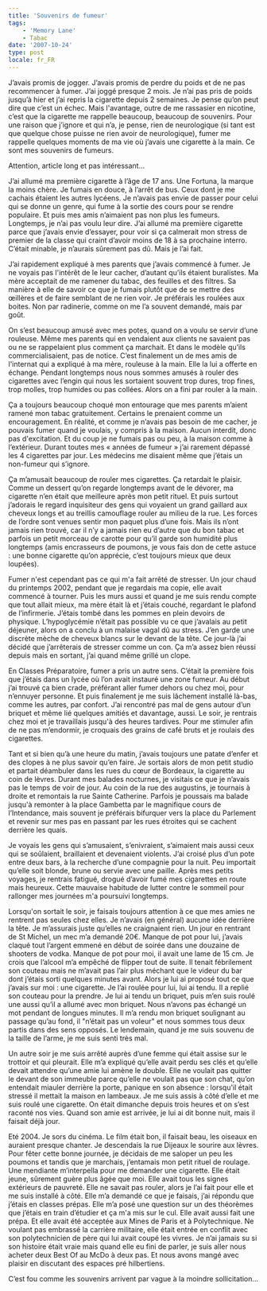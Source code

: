 ```yaml
---
title: 'Souvenirs de fumeur'
tags:
    - 'Memory Lane'
    - Tabac
date: '2007-10-24'
type: post
locale: fr_FR
---
```


J’avais promis de jogger. J’avais promis de perdre du poids et de ne pas recommencer à fumer. J’ai joggé presque 2 mois. Je n’ai pas pris de poids jusqu’à hier et j’ai repris la cigarette depuis 2 semaines. Je pense qu’on peut dire que c’est un échec. Mais l'avantage, outre de me rassasier en nicotine, c’est que la cigarette me rappelle beaucoup, beaucoup de souvenirs. Pour une raison que j’ignore et qui n’a, je pense, rien de neurologique (si tant est que quelque chose puisse ne rien avoir de neurologique), fumer me rappelle quelques moments de ma vie où j’avais une cigarette à la main. Ce sont mes souvenirs de fumeurs.

Attention, article long et pas intéressant…

<!-- more -->

J’ai allumé ma première cigarette à l’âge de 17 ans. Une Fortuna, la marque la moins chère. Je fumais en douce, à l’arrêt de bus. Ceux dont je me cachais étaient les autres lycéens. Je n’avais pas envie de passer pour celui qui se donne un genre, qui fume à la sortie des cours pour se rendre populaire. Et puis mes amis n’aimaient pas non plus les fumeurs. Longtemps, je n’ai pas voulu leur dire. J’ai allumé ma première cigarette parce que j’avais envie d’essayer, pour voir si ça calmerait mon stress de premier de la classe qui craint d’avoir moins de 18 à sa prochaine interro. C’était minable, je n’aurais sûrement pas dû. Mais je l’ai fait.

J’ai rapidement expliqué à mes parents que j’avais commencé à fumer. Je ne voyais pas l'intérêt de le leur cacher, d’autant qu’ils étaient buralistes. Ma mère acceptait de me ramener du tabac, des feuilles et des filtres. Sa manière à elle de savoir ce que je fumais plutôt que de se mettre des œillères et de faire semblant de ne rien voir. Je préférais les roulées aux boites. Non par radinerie, comme on me l’a souvent demandé, mais par goût.

On s’est beaucoup amusé avec mes potes, quand on a voulu se servir d’une rouleuse. Même mes parents qui en vendaient aux clients ne savaient pas ou ne se rappelaient plus comment ça marchait. Et dans le modèle qu’ils commercialisaient, pas de notice. C’est finalement un de mes amis de l'internat qui a expliqué à ma mère, rouleuse à la main. Elle la lui a offerte en échange. Pendant longtemps nous nous sommes amusés à rouler des cigarettes avec l’engin qui nous les sortaient souvent trop dures, trop fines, trop molles, trop humides ou pas collées. Alors on a fini par rouler à la main.

Ça a toujours beaucoup choqué mon entourage que mes parents m’aient ramené mon tabac gratuitement. Certains le prenaient comme un encouragement. En réalité, et comme je n’avais pas besoin de me cacher, je pouvais fumer quand je voulais, y compris à la maison. Aucun interdit, donc pas d'excitation. Et du coup je ne fumais pas ou peu, à la maison comme à l’extérieur. Durant toutes mes «&nbsp;années de fumeur&nbsp;» j’ai rarement dépassé les 4 cigarettes par jour. Les médecins me disaient même que j’étais un non-fumeur qui s’ignore.

Ça m’amusait beaucoup de rouler mes cigarettes. Ça retardait le plaisir. Comme un dessert qu’on regarde longtemps avant de le dévorer, ma cigarette n’en était que meilleure après mon petit rituel. Et puis surtout j’adorais le regard inquisiteur des gens qui voyaient un grand gaillard aux cheveux longs et au treillis camouflage rouler au milieu de la rue. Les forces de l’ordre sont venues sentir mon paquet plus d’une fois. Mais ils n’ont jamais rien trouvé, car il n’y a jamais rien eu d’autre que du bon tabac et parfois un petit morceau de carotte pour qu’il garde son humidité plus longtemps (amis encrasseurs de poumons, je vous fais don de cette astuce : une bonne cigarette qu’on apprécie, c’est toujours mieux que deux loupées).

Fumer n'est cependant pas ce qui m'a fait arrêté de stresser. Un jour chaud du printemps 2002, pendant que je regardais ma copie, elle avait commencé à tourner. Puis les murs aussi et quand je me suis rendu compte que tout allait mieux, ma mère était là et j’étais couché, regardant le plafond de l’infirmerie. J’étais tombé dans les pommes en plein devoirs de physique. L’hypoglycémie n’était pas possible vu ce que j’avalais au petit déjeuner, alors on a conclu à un malaise vagal dû au stress. J’en garde une discrète mèche de cheveux blancs sur le devant de la tête. Ce jour-là j’ai décidé que j’arrêterais de stresser comme un con. Ça m’a assez bien réussi depuis mais en sortant, j’ai quand même grillé un clope.

En Classes Préparatoire, fumer a pris un autre sens. C’était la première fois que j’étais dans un lycée où l’on avait instauré une zone fumeur. Au début j’ai trouvé ça bien crade, préférant aller fumer dehors ou chez moi, pour n’ennuyer personne. Et puis finalement je me suis lâchement installé là-bas, comme les autres, par confort. J’ai rencontré pas mal de gens autour d’un briquet et même lié quelques amitiés et davantage, aussi. Le soir, je rentrais chez moi et je travaillais jusqu'à des heures tardives. Pour me stimuler afin de ne pas m’endormir, je croquais des grains de café bruts et je roulais des cigarettes.

Tant et si bien qu’à une heure du matin, j’avais toujours une patate d’enfer et des clopes à ne plus savoir qu’en faire. Je sortais alors de mon petit studio et partait déambuler dans les rues du cœur de Bordeaux, la cigarette au coin de lèvres. Durant mes balades nocturnes, je visitais ce que je n’avais pas le temps de voir de jour. Au coin de la rue des augustins, je tournais à droite et remontais la rue Sainte Catherine. Parfois je poussais ma balade jusqu'à remonter à la place Gambetta par le magnifique cours de l’Intendance, mais souvent je préférais bifurquer vers la place du Parlement et revenir sur mes pas en passant par les rues étroites qui se cachent derrière les quais.

Je voyais les gens qui s’amusaient, s’enivraient, s’aimaient mais aussi ceux qui se soûlaient, braillaient et devenaient violents. J’ai croisé plus d’un pote entre deux bars, à la recherche d’une compagnie pour la nuit. Peu importait qu’elle soit blonde, brune ou servie avec une paille. Après mes petits voyages, je rentrais fatigué, drogué d’avoir fumé mes cigarettes en route mais heureux. Cette mauvaise habitude de lutter contre le sommeil pour rallonger mes journées m'a poursuivi longtemps.

Lorsqu'on sortait le soir, je faisais toujours attention à ce que mes amies ne rentrent pas seules chez elles. Je n’avais (en général) aucune idée derrière la tête. Je m’assurais juste qu’elles ne craignaient rien. Un jour en rentrant de St Michel, un mec m’a demandé 20€. Manque de pot pour lui, j’avais claqué tout l’argent emmené en début de soirée dans une douzaine de shooters de vodka. Manque de pot pour moi, il avait une lame de 15 cm. Je crois que l’alcool m’a empêché de flipper tout de suite. Il tenait fébrilement son couteau mais ne m’avait pas l’air plus méchant que le videur du bar dont j’étais sorti quelques minutes avant. Alors je lui ai proposé tout ce que j’avais sur moi : une cigarette. Je l’ai roulée pour lui, lui ai tendu. Il a replié son couteau pour la prendre. Je lui ai tendu un briquet, puis m’en suis roulé une aussi qu’il a allumé avec mon briquet. Nous n’avons pas échangé un mot pendant de longues minutes. Il m’a rendu mon briquet soulignant au passage qu’au fond, il "n’était pas un voleur" et nous sommes tous deux partis dans des sens opposés. Le lendemain, quand je me suis souvenu de la taille de l’arme, je me suis senti très mal.

Un autre soir je me suis arrêté auprès d’une femme qui était assise sur le trottoir et qui pleurait. Elle m’a expliqué qu’elle avait perdu ses clés et qu’elle devait attendre qu’une amie lui amène le double. Elle ne voulait pas quitter le devant de son immeuble parce qu’elle ne voulait pas que son chat, qu’on entendait miauler derrière la porte, panique en son absence : lorsqu'il était stressé il mettait la maison en lambeaux. Je me suis assis à côté d’elle et me suis roulé une cigarette. On était dimanche depuis trois heures et on s’est raconté nos vies. Quand son amie est arrivée, je lui ai dit bonne nuit, mais il faisait déjà jour.

Eté 2004\. Je sors du cinéma. Le film était bon, il faisait beau, les oiseaux en auraient presque chanter. Je descendais la rue Dijeaux le sourire aux lèvres. Pour fêter cette bonne journée, je décidais de me saloper un peu les poumons et tandis que je marchais, j’entamais mon petit rituel de roulage. Une mendiante m’interpella pour me demander une cigarette. Elle était jeune, sûrement guère plus âgée que moi. Elle avait tous les signes extérieurs de pauvreté. Elle ne savait pas rouler, alors je l’ai fait pour elle et me suis installé à côté. Elle m’a demandé ce que je faisais, j’ai répondu que j’étais en classes prépas. Elle m’a posé une question sur un des théorèmes que j’étais en train d’étudier et ça m'a mis sur le cul. Elle avait aussi fait une prépa. Et elle avait été acceptée aux Mines de Paris et à Polytechnique. Ne voulant pas embrassé la carrière militaire, elle était entrée en conflit avec son polytechnicien de père qui lui avait coupé les vivres. Je n’ai jamais su si son histoire était vraie mais quand elle eu fini de parler, je suis aller nous acheter deux Best Of au McDo à deux pas. Et nous avons mangé avec plaisir en discutant des espaces pré hilbertiens.

C’est fou comme les souvenirs arrivent par vague à la moindre sollicitation…
